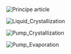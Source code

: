 

![Principe article](https://user-images.githubusercontent.com/91669852/181012131-a326695c-4282-45c3-8dc4-4737ee2298a5.PNG)



![Liquid_Crystallization](https://user-images.githubusercontent.com/91669852/181011660-6d002649-010e-44ad-bfd3-e99aaa66c973.gif)

![Pump_Crystallization](https://user-images.githubusercontent.com/91669852/181011686-bd77a409-d930-4801-a362-be839e410202.gif)



![Pump_Evaporation](https://user-images.githubusercontent.com/91669852/181011708-148cc390-2018-4ddc-b92b-a53e888e0483.gif)



